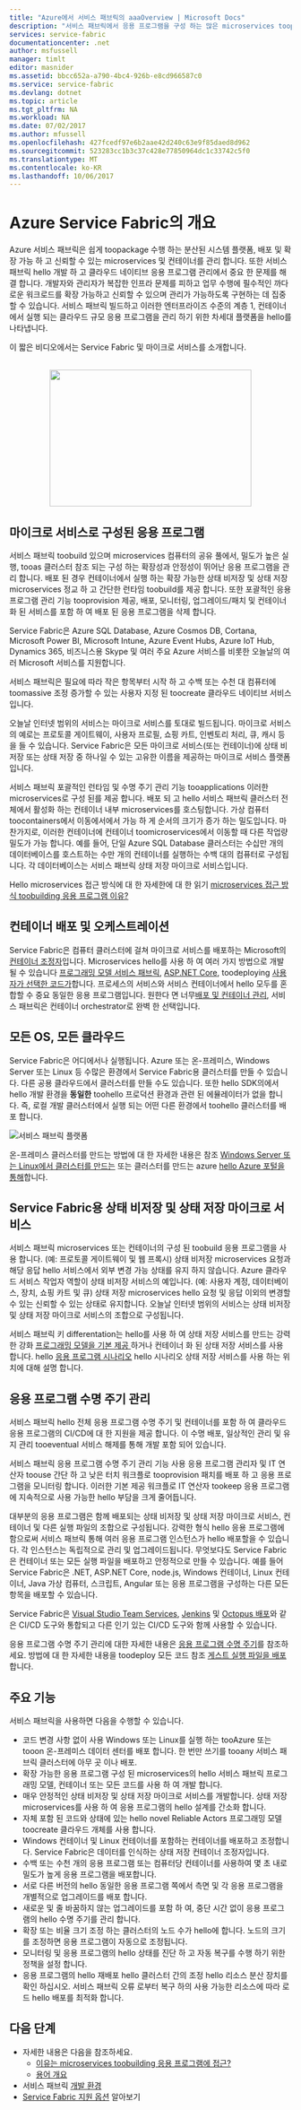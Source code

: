 ```yaml
---
title: "Azure에서 서비스 패브릭의 aaaOverview | Microsoft Docs"
description: "서비스 패브릭에서 응용 프로그램을 구성 하는 많은 microservices tooprovide 크기 조정 및 복원 력을의 개요. 서비스 패브릭은 분산된 시스템 플랫폼 toobuild 확장 가능 하 고 신뢰할 수 있는, 사용 및 hello 클라우드 용 응용 프로그램을 쉽게 관리할입니다."
services: service-fabric
documentationcenter: .net
author: msfussell
manager: timlt
editor: masnider
ms.assetid: bbcc652a-a790-4bc4-926b-e8cd966587c0
ms.service: service-fabric
ms.devlang: dotnet
ms.topic: article
ms.tgt_pltfrm: NA
ms.workload: NA
ms.date: 07/02/2017
ms.author: mfussell
ms.openlocfilehash: 427fcedf97e6b2aae42d240c63e9f85daed8d962
ms.sourcegitcommit: 523283cc1b3c37c428e77850964dc1c33742c5f0
ms.translationtype: MT
ms.contentlocale: ko-KR
ms.lasthandoff: 10/06/2017
---
```

# <a name="overview-of-azure-service-fabric"></a>Azure Service Fabric의 개요
Azure 서비스 패브릭은 쉽게 toopackage 수행 하는 분산된 시스템 플랫폼, 배포 및 확장 가능 하 고 신뢰할 수 있는 microservices 및 컨테이너를 관리 합니다. 또한 서비스 패브릭 hello 개발 하 고 클라우드 네이티브 응용 프로그램 관리에서 중요 한 문제를 해결 합니다. 개발자와 관리자가 복잡한 인프라 문제를 피하고 업무 수행에 필수적인 까다로운 워크로드를 확장 가능하고 신뢰할 수 있으며 관리가 가능하도록 구현하는 데 집중할 수 있습니다. 서비스 패브릭 빌드하고 이러한 엔터프라이즈 수준의 계층 1, 컨테이너에서 실행 되는 클라우드 규모 응용 프로그램을 관리 하기 위한 차세대 플랫폼을 hello를 나타냅니다.

이 짧은 비디오에서는 Service Fabric 및 마이크로 서비스를 소개합니다.<center><a target="_blank" href="https://aka.ms/servicefabricvideo">  
<img src="./media/service-fabric-overview/OverviewVid.png" WIDTH="360" HEIGHT="244">  
</a></center>

## <a name="applications-composed-of-microservices"></a>마이크로 서비스로 구성된 응용 프로그램 
서비스 패브릭 toobuild 있으며 microservices 컴퓨터의 공유 풀에서, 밀도가 높은 실행, tooas 클러스터 참조 되는 구성 하는 확장성과 안정성이 뛰어난 응용 프로그램을 관리 합니다. 배포 된 경우 컨테이너에서 실행 하는 확장 가능한 상태 비저장 및 상태 저장 microservices 정교 하 고 간단한 런타임 toobuild를 제공 합니다. 또한 포괄적인 응용 프로그램 관리 기능 tooprovision 제공, 배포, 모니터링, 업그레이드/패치 및 컨테이너 화 된 서비스를 포함 하 여 배포 된 응용 프로그램을 삭제 합니다.

Service Fabric은 Azure SQL Database, Azure Cosmos DB, Cortana, Microsoft Power BI, Microsoft Intune, Azure Event Hubs, Azure IoT Hub, Dynamics 365, 비즈니스용 Skype 및 여러 주요 Azure 서비스를 비롯한 오늘날의 여러 Microsoft 서비스를 지원합니다.

서비스 패브릭은 필요에 따라 작은 항목부터 시작 하 고 수백 또는 수천 대 컴퓨터에 toomassive 조정 증가할 수 있는 사용자 지정 된 toocreate 클라우드 네이티브 서비스입니다.

오늘날 인터넷 범위의 서비스는 마이크로 서비스를 토대로 빌드됩니다. 마이크로 서비스의 예로는 프로토콜 게이트웨이, 사용자 프로필, 쇼핑 카트, 인벤토리 처리, 큐, 캐시 등을 들 수 있습니다. Service Fabric은 모든 마이크로 서비스(또는 컨테이너)에 상태 비저장 또는 상태 저장 중 하나일 수 있는 고유한 이름을 제공하는 마이크로 서비스 플랫폼입니다.

서비스 패브릭 포괄적인 런타임 및 수명 주기 관리 기능 tooapplications 이러한 microservices로 구성 된를 제공 합니다. 배포 되 고 hello 서비스 패브릭 클러스터 전체에서 활성화 하는 컨테이너 내부 microservices를 호스팅합니다. 가상 컴퓨터 toocontainers에서 이동에서에서 가능 하 게 순서의 크기가 증가 하는 밀도입니다. 마찬가지로, 이러한 컨테이너에 컨테이너 toomicroservices에서 이동할 때 다른 작업량 밀도가 가능 합니다. 예를 들어, 단일 Azure SQL Database 클러스터는 수십만 개의 데이터베이스를 호스트하는 수만 개의 컨테이너를 실행하는 수백 대의 컴퓨터로 구성됩니다. 각 데이터베이스는 서비스 패브릭 상태 저장 마이크로 서비스입니다. 

Hello microservices 접근 방식에 대 한 자세한에 대 한 읽기 [microservices 접근 방식 toobuilding 응용 프로그램 이유?](service-fabric-overview-microservices.md)

## <a name="container-deployment-and-orchestration"></a>컨테이너 배포 및 오케스트레이션
Service Fabric은 컴퓨터 클러스터에 걸쳐 마이크로 서비스를 배포하는 Microsoft의 [컨테이너 조정자](service-fabric-cluster-resource-manager-introduction.md)입니다. Microservices hello를 사용 하 여 여러 가지 방법으로 개발 될 수 있습니다 [프로그래밍 모델 서비스 패브릭](service-fabric-choose-framework.md), [ASP.NET Core](service-fabric-reliable-services-communication-aspnetcore.md), toodeploying [사용자가 선택한 코드가](service-fabric-deploy-existing-app.md)합니다. 프로세스의 서비스와 서비스 컨테이너에서 hello 모두를 혼합할 수 중요 동일한 응용 프로그램입니다. 원한다 면 너무[배포 및 컨테이너 관리](service-fabric-containers-overview.md), 서비스 패브릭은 컨테이너 orchestrator로 완벽 한 선택입니다.

## <a name="any-os-any-cloud"></a>모든 OS, 모든 클라우드
Service Fabric은 어디에서나 실행됩니다. Azure 또는 온-프레미스, Windows Server 또는 Linux 등 수많은 환경에서 Service Fabric용 클러스터를 만들 수 있습니다. 다른 공용 클라우드에서 클러스터를 만들 수도 있습니다. 또한 hello SDK의에서 hello 개발 환경을 **동일한** toohello 프로덕션 환경과 관련 된 에뮬레이터가 없을 합니다. 즉, 로컬 개발 클러스터에서 실행 되는 어떤 다른 환경에서 toohello 클러스터를 배포 합니다.

![서비스 패브릭 플랫폼][Image1]

온-프레미스 클러스터를 만드는 방법에 대 한 자세한 내용은 참조 [Windows Server 또는 Linux에서 클러스터를 만드는](service-fabric-deploy-anywhere.md) 또는 클러스터를 만드는 azure [hello Azure 포털을 통해](service-fabric-cluster-creation-via-portal.md)합니다.

## <a name="stateless-and-stateful-microservices-for-service-fabric"></a>Service Fabric용 상태 비저장 및 상태 저장 마이크로 서비스
서비스 패브릭 microservices 또는 컨테이너의 구성 된 toobuild 응용 프로그램을 사용 합니다. (예: 프로토콜 게이트웨이 및 웹 프록시) 상태 비저장 microservices 요청과 해당 응답 hello 서비스에서 외부 변경 가능 상태를 유지 하지 않습니다. Azure 클라우드 서비스 작업자 역할이 상태 비저장 서비스의 예입니다. (예: 사용자 계정, 데이터베이스, 장치, 쇼핑 카트 및 큐) 상태 저장 microservices hello 요청 및 응답 이외의 변경할 수 있는 신뢰할 수 있는 상태로 유지합니다. 오늘날 인터넷 범위의 서비스는 상태 비저장 및 상태 저장 마이크로 서비스의 조합으로 구성됩니다. 

서비스 패브릭 키 differentation는 hello를 사용 하 여 상태 저장 서비스를 만드는 강력한 강화 [프로그래밍 모델을 기본 제공 ](service-fabric-choose-framework.md) 하거나 컨테이너 화 된 상태 저장 서비스를 사용 합니다. hello [응용 프로그램 시나리오](service-fabric-application-scenarios.md) hello 시나리오 상태 저장 서비스를 사용 하는 위치에 대해 설명 합니다.


## <a name="application-lifecycle-management"></a>응용 프로그램 수명 주기 관리
서비스 패브릭 hello 전체 응용 프로그램 수명 주기 및 컨테이너를 포함 하 여 클라우드 응용 프로그램의 CI/CD에 대 한 지원을 제공 합니다. 이 수명 배포, 일상적인 관리 및 유지 관리 tooeventual 서비스 해제를 통해 개발 포함 되어 있습니다.

서비스 패브릭 응용 프로그램 수명 주기 관리 기능 사용 응용 프로그램 관리자 및 IT 연산자 toouse 간단 하 고 낮은 터치 워크플로 tooprovision 패치를 배포 하 고 응용 프로그램을 모니터링 합니다. 이러한 기본 제공 워크플로 IT 연산자 tookeep 응용 프로그램에 지속적으로 사용 가능한 hello 부담을 크게 줄어듭니다.

대부분의 응용 프로그램은 함께 배포되는 상태 비저장 및 상태 저장 마이크로 서비스, 컨테이너 및 다른 실행 파일의 조합으로 구성됩니다. 강력한 형식 hello 응용 프로그램에 함으로써 서비스 패브릭 통해 여러 응용 프로그램 인스턴스가 hello 배포할을 수 있습니다. 각 인스턴스는 독립적으로 관리 및 업그레이드됩니다. 무엇보다도 Service Fabric은 컨테이너 또는 모든 실행 파일을 배포하고 안정적으로 만들 수 있습니다. 예를 들어 Service Fabric은 .NET, ASP.NET Core, node.js, Windows 컨테이너, Linux 컨테이너, Java 가상 컴퓨터, 스크립트, Angular 또는 응용 프로그램을 구성하는 다른 모든 항목을 배포할 수 있습니다.

Service Fabric은 [Visual Studio Team Services](https://www.visualstudio.com/team-services/), [Jenkins](https://jenkins.io/index.html) 및 [Octopus 배포](https://octopus.com/)와 같은 CI/CD 도구와 통합되고 다른 인기 있는 CI/CD 도구와 함께 사용할 수 있습니다.

응용 프로그램 수명 주기 관리에 대한 자세한 내용은 [응용 프로그램 수명 주기](service-fabric-application-lifecycle.md)를 참조하세요. 방법에 대 한 자세한 내용을 toodeploy 모든 코드 참조 [게스트 실행 파일을 배포](service-fabric-deploy-existing-app.md)합니다.

## <a name="key-capabilities"></a>주요 기능
서비스 패브릭을 사용하면 다음을 수행할 수 있습니다.

* 코드 변경 사항 없이 사용 Windows 또는 Linux를 실행 하는 tooAzure 또는 tooon 온-프레미스 데이터 센터를 배포 합니다. 한 번만 쓰기를 tooany 서비스 패브릭 클러스터에 아무 곳 이나 배포.
* 확장 가능한 응용 프로그램 구성 된 microservices의 hello 서비스 패브릭 프로그래밍 모델, 컨테이너 또는 모든 코드를 사용 하 여 개발 합니다.
* 매우 안정적인 상태 비저장 및 상태 저장 마이크로 서비스를 개발합니다. 상태 저장 microservices를 사용 하 여 응용 프로그램의 hello 설계를 간소화 합니다. 
* 자체 포함 된 코드와 상태에 있는 hello novel Reliable Actors 프로그래밍 모델 toocreate 클라우드 개체를 사용 합니다.
* Windows 컨테이너 및 Linux 컨테이너를 포함하는 컨테이너를 배포하고 조정합니다. Service Fabric은 데이터를 인식하는 상태 저장 컨테이너 조정자입니다.
* 수백 또는 수천 개의 응용 프로그램 또는 컴퓨터당 컨테이너를 사용하여 몇 초 내로 밀도가 높게 응용 프로그램을 배포합니다.
* 서로 다른 버전의 hello 동일한 응용 프로그램 쪽에서 측면 및 각 응용 프로그램을 개별적으로 업그레이드를 배포 합니다.
* 새로운 및 줄 바꿈하지 않는 업그레이드를 포함 하 여, 중단 시간 없이 응용 프로그램의 hello 수명 주기를 관리 합니다.
* 확장 또는 비율 크기 조정 하는 클러스터의 노드 수가 hello에 합니다. 노드의 크기를 조정하면 응용 프로그램이 자동으로 조정됩니다.
* 모니터링 및 응용 프로그램의 hello 상태를 진단 하 고 자동 복구를 수행 하기 위한 정책을 설정 합니다.
* 응용 프로그램의 hello 재배포 hello 클러스터 간의 조정 hello 리소스 분산 장치를 확인 하십시오. 서비스 패브릭 오류 로부터 복구 하의 사용 가능한 리소스에 따라 로드 hello 배포를 최적화 합니다.

<!--Every topic should have next steps and links toohello next logical set of content tookeep hello customer engaged-->
## <a name="next-steps"></a>다음 단계
* 자세한 내용은 다음을 참조하세요.
  * [이유는 microservices toobuilding 응용 프로그램에 접근?](service-fabric-overview-microservices.md)
  * [용어 개요](service-fabric-technical-overview.md)
* 서비스 패브릭 [개발 환경](service-fabric-get-started.md)  
* [Service Fabric 지원 옵션](service-fabric-support.md) 알아보기

[Image1]: media/service-fabric-overview/Service-Fabric-Overview.png
